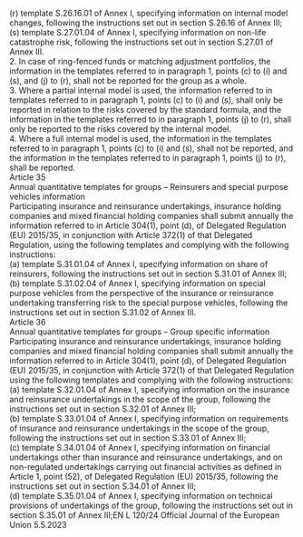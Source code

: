  
(r) template S.26.16.01 of Annex I, specifying information on internal model changes, following the instructions set 
out in section S.26.16 of Annex III;  
(s) template S.27.01.04 of Annex I, specifying information on non-life catastrophe risk, following the instructions set 
out in section S.27.01 of Annex III.  
2. In case of ring-fenced funds or matching adjustment portfolios, the information in the templates referred to in 
paragraph 1, points (c) to (i) and (s), and (j) to (r), shall not be reported for the group as a whole.  
3. Where a partial internal model is used, the information referred to in templates referred to in paragraph 1, 
points (c) to (i) and (s), shall only be reported in relation to the risks covered by the standard formula, and the 
information in the templates referred to in paragraph 1, points (j) to (r), shall only be reported to the risks covered 
by the internal model.  
4. Where a full internal model is used, the information in the templates referred to in paragraph 1, points (c) to (i) 
and (s), shall not be reported, and the information in the templates referred to in paragraph 1, points (j) to (r), shall be 
reported.  
Article 35  
Annual quantitative templates for groups – Reinsurers and special purpose vehicles information  
Participating insurance and reinsurance undertakings, insurance holding companies and mixed financial holding 
companies shall submit annually the information referred to in Article 304(1), point (d), of Delegated Regulation 
(EU) 2015/35, in conjunction with Article 372(1) of that Delegated Regulation, using the following templates and 
complying with the following instructions:  
(a) template S.31.01.04 of Annex I, specifying information on share of reinsurers, following the instructions set out in 
section S.31.01 of Annex III;  
(b) template S.31.02.04 of Annex I, specifying information on special purpose vehicles from the perspective of the 
insurance or reinsurance undertaking transferring risk to the special purpose vehicles, following the instructions set 
out in section S.31.02 of Annex III.  
Article 36  
Annual quantitative templates for groups – Group specific information  
Participating insurance and reinsurance undertakings, insurance holding companies and mixed financial holding 
companies shall submit annually the information referred to in Article 304(1), point (d), of Delegated Regulation 
(EU) 2015/35, in conjunction with Article 372(1) of that Delegated Regulation using the following templates and 
complying with the following instructions:  
(a) template S.32.01.04 of Annex I, specifying information on the insurance and reinsurance undertakings in the scope 
of the group, following the instructions set out in section S.32.01 of Annex III;  
(b) template S.33.01.04 of Annex I, specifying information on requirements of insurance and reinsurance undertakings 
in the scope of the group, following the instructions set out in section S.33.01 of Annex III;  
(c) template S.34.01.04 of Annex I, specifying information on financial undertakings other than insurance and 
reinsurance undertakings, and on non-regulated undertakings carrying out financial activities as defined in 
Article 1, point (52), of Delegated Regulation (EU) 2015/35, following the instructions set out in section S.34.01 
of Annex III;  
(d) template S.35.01.04 of Annex I, specifying information on technical provisions of undertakings of the group, 
following the instructions set out in section S.35.01 of Annex III;EN  L 120/24 Official Journal of the European Union 5.5.2023
